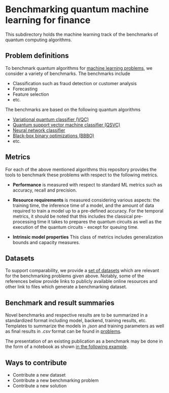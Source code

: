 # Benchmarking quantum machine learning for finance

This subdirectory holds the machine learning track of the benchmarks of quantum computing algorithms.

## Problem definitions

To benchmark quantum algorithms for [machine learning problems](problems), we consider a variety of benchmarks.
The benchmarks include

* Classification such as fraud detection or customer analysis
* Forecasting
* Feature selection
* etc.

The benchmarks are based on the following quantum algorithms

* [Variational quantum classifier (VQC)](https://github.com/Qiskit/qiskit-machine-learning/blob/main/qiskit_machine_learning/algorithms/classifiers/vqc.py) 
* [Quantum support vector machine classifier (QSVC)](https://github.com/Qiskit/qiskit-machine-learning/blob/main/qiskit_machine_learning/algorithms/classifiers/qsvc.py)
* [Neural network classifier](https://github.com/Qiskit/qiskit-machine-learning/blob/main/qiskit_machine_learning/algorithms/classifiers/neural_network_classifier.py)
* [Black-box binary optimizations (BBBO)](https://quantum-journal.org/papers/q-2023-01-26-909/)
* etc.

## Metrics  

For each of the above mentioned algorithms this repository provides the tools to benchmark these problems with respect to the following metrics.

* **Performance** is measured with respect to standard ML metrics such as accuracy, recall and precision.

* **Resource requirements** is measured considering various aspects: the training time, the inference time of a model, and the amount of data required to train a model up to a pre-defined accuracy.
  For the temporal metrics, it should be noted that this includes the classical pre-processing time it takes to prepares the quantum circuits as well as the execution of the quantum circuits - except for queuing time.
  
* **Intrinsic model properties** This class of metrics includes generalization bounds and capacity measures.

## Datasets

To support comparability, we provide a [set of datasets](datasets) which are relevant for the benchmarking problems given above.
Notably, some of the references below provide links to publicly available online resources and other link to files which generate a benchmarking dataset.


## Benchmark and result summaries

Novel benchmarks and respective results are to be summarized in a standardized format including model, backend, training results, etc.
Templates to summarize the models in *.json* and training parameters as well as final results in *.csv* format can be found in [problems](problems).

The presentation of an existing publication as a benchmark may be done in the form of a notebook as shown [in the following example](problems/feature_selection/credit_risk1/results.ipynb). 

## Ways to contribute
* Contribute a new dataset
* Contribute a new benchmarking problem
* Contribute a new solution